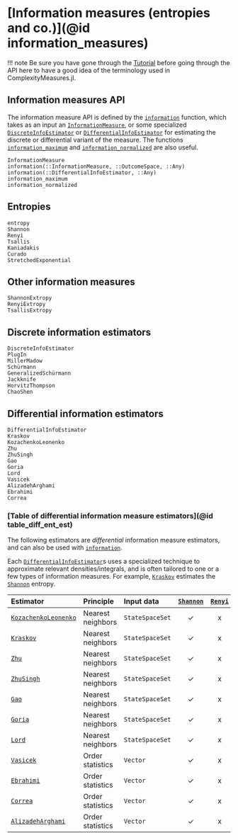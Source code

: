 # [Information measures (entropies and co.)](@id information_measures)

!!! note
    Be sure you have gone through the [Tutorial](@ref) before going through the API here to have a good idea of the terminology used in ComplexityMeasures.jl.


## Information measures API

The information measure API is defined by the [`information`](@ref) function, which takes as an input an [`InformationMeasure`](@ref), or some specialized [`DiscreteInfoEstimator`](@ref) or [`DifferentialInfoEstimator`](@ref) for estimating the discrete or differential variant of the measure.
The functions [`information_maximum`](@ref) and [`information_normalized`](@ref) are also useful.

```@docs
InformationMeasure
information(::InformationMeasure, ::OutcomeSpace, ::Any)
information(::DifferentialInfoEstimator, ::Any)
information_maximum
information_normalized
```

## Entropies

```@docs
entropy
Shannon
Renyi
Tsallis
Kaniadakis
Curado
StretchedExponential
```

## Other information measures

```@docs
ShannonExtropy
RenyiExtropy
TsallisExtropy
```

## Discrete information estimators

```@docs
DiscreteInfoEstimator
PlugIn
MillerMadow
Schürmann
GeneralizedSchürmann
Jackknife
HorvitzThompson
ChaoShen
```

## Differential information estimators

```@docs
DifferentialInfoEstimator
Kraskov
KozachenkoLeonenko
Zhu
ZhuSingh
Gao
Goria
Lord
Vasicek
AlizadehArghami
Ebrahimi
Correa
```

### [Table of differential information measure estimators](@id table_diff_ent_est)

The following estimators are *differential* information measure estimators, and can also be used
with [`information`](@ref).

Each [`DifferentialInfoEstimator`](@ref)s uses a specialized technique to approximate relevant
densities/integrals, and is often tailored to one or a few types of information measures.
For example, [`Kraskov`](@ref) estimates the [`Shannon`](@ref) entropy.

| Estimator                    | Principle         | Input data | [`Shannon`](@ref) | [`Renyi`](@ref) | [`Tsallis`](@ref) | [`Kaniadakis`](@ref) | [`Curado`](@ref) | [`StretchedExponential`](@ref) |
| :--------------------------- | :---------------- | :--------- | :---------------: | :-------------: | :---------------: | :------------------: | :--------------: | :----------------------------: |
| [`KozachenkoLeonenko`](@ref) | Nearest neighbors | `StateSpaceSet`  |        ✓         |        x        |         x         |          x           |        x         |               x                |
| [`Kraskov`](@ref)            | Nearest neighbors | `StateSpaceSet`  |        ✓         |        x        |         x         |          x           |        x         |               x                |
| [`Zhu`](@ref)                | Nearest neighbors | `StateSpaceSet`  |        ✓         |        x        |         x         |          x           |        x         |               x                |
| [`ZhuSingh`](@ref)           | Nearest neighbors | `StateSpaceSet`  |        ✓         |        x        |         x         |          x           |        x         |               x                |
| [`Gao`](@ref)                | Nearest neighbors | `StateSpaceSet`  |        ✓         |        x        |         x         |          x           |        x         |               x                |
| [`Goria`](@ref)              | Nearest neighbors | `StateSpaceSet`  |        ✓         |        x        |         x         |          x           |        x         |               x                |
| [`Lord`](@ref)               | Nearest neighbors | `StateSpaceSet`  |        ✓         |        x        |         x         |          x           |        x         |               x                |
| [`Vasicek`](@ref)            | Order statistics  | `Vector`   |        ✓         |        x        |         x         |          x           |        x         |               x                |
| [`Ebrahimi`](@ref)           | Order statistics  | `Vector`   |        ✓         |        x        |         x         |          x           |        x         |               x                |
| [`Correa`](@ref)             | Order statistics  | `Vector`   |        ✓         |        x        |         x         |          x           |        x         |               x                |
| [`AlizadehArghami`](@ref)    | Order statistics  | `Vector`   |        ✓         |        x        |         x         |          x           |        x         |               x                |
